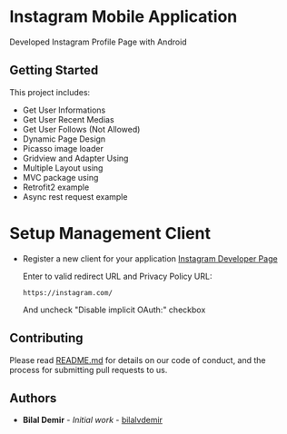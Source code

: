# Instagram Mobile Application
Developed Instagram Profile Page with Android

## Getting Started
This project includes:
 - Get User Informations
 - Get User Recent Medias
 - Get User Follows (Not Allowed)
 - Dynamic Page Design
 - Picasso image loader
 - Gridview and Adapter Using
 - Multiple Layout using
 - MVC package using
 - Retrofit2 example
 - Async rest request example

# Setup Management Client
 - Register a new client for your application [Instagram Developer Page](https://www.instagram.com/developer/clients/manage/)
 
   Enter to valid redirect URL and Privacy Policy URL:
   ```
   https://instagram.com/
   ```
   And uncheck "Disable implicit OAuth:" checkbox

## Contributing

Please read [README.md](https://github.com/bilalvdemir/instagram/edit/master/README.md) for details on our code of conduct, and the process for submitting pull requests to us.

## Authors

* **Bilal Demir** - *Initial work* - [bilalvdemir](https://github.com/bilalvdemir)
